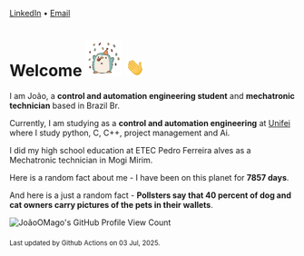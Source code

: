 [LinkedIn](https://www.linkedin.com/in/joão-pedro-gozzoli-b95641301/) &bull;
[Email](joaopedrogozzoli@gmail.com)

# Welcome <img src="happy.gif" height="64px" /> <img src="wave.gif" height="32px" />

I am João, a  **control and automation engineering student** and **mechatronic technician** based in Brazil Br.

Currently, I am studying as a **control and automation engineering** at [Unifei](https://unifei.edu.br) where I study python, C, C++, project management and Ai.

I did my high school education at ETEC Pedro Ferreira alves as a Mechatronic technician in Mogi Mirim.

Here is a random fact about me - I have been on this planet for **7857 days**.

And here is a just a random fact -  **Pollsters say that 40 percent of dog and cat owners carry pictures of the pets in their wallets**.

![JoãoOMago's GitHub Profile View Count](https://komarev.com/ghpvc/?username=JoaoOMago)

<sub>Last updated by Github Actions on 03 Jul, 2025.</sub>
